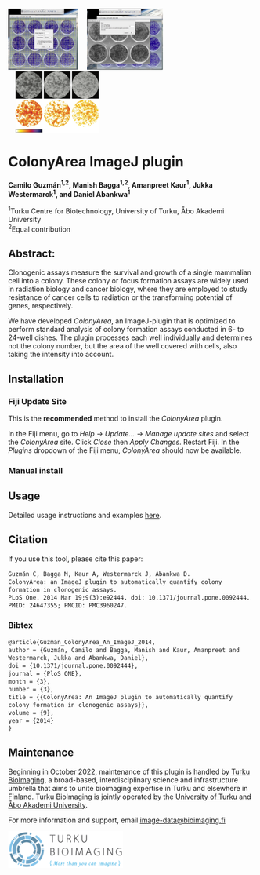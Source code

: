 <p float='left'>
    <img src='images/Figure1.jpg' style="height:125px;width:auto;"/>
    <img src='images/Figure4.jpg' style="height:125px;width:auto;margin-left:15px;"/>
    <img src='images/Figure7.png' style="height:125px;width:auto;margin-left:15px;"/>
</p>

# ColonyArea ImageJ plugin

**Camilo Guzmán<sup>1,2</sup>, Manish Bagga<sup>1,2</sup>, Amanpreet Kaur<sup>1</sup>, Jukka Westermarck<sup>1</sup>, and Daniel Abankwa<sup>1</sup>**

<sup>1</sup>Turku Centre for Biotechnology, University of Turku, Åbo Akademi University  
<sup>2</sup>Equal contribution

## Abstract:

Clonogenic assays measure the survival and growth of a single mammalian cell into a colony. These colony or focus formation assays are widely used in radiation biology and cancer biology, where they are employed to study resistance of cancer cells to radiation or the transforming potential of genes, respectively.

We have developed _ColonyArea_, an ImageJ-plugin that is optimized to perform standard analysis of colony formation assays conducted in 6- to 24-well dishes. The plugin processes each well individually and determines not the colony number, but the area of the well covered with cells, also taking the intensity into account.

## Installation

### Fiji Update Site

This is the **recommended** method to install the _ColonyArea_ plugin.

In the Fiji menu, go to _Help -> Update... -> Manage update sites_ and select the _ColonyArea_ site. Click _Close_ then _Apply Changes_. Restart Fiji. In the _Plugins_ dropdown of the Fiji menu, _ColonyArea_ should now be available.

### Manual install

## Usage

Detailed usage instructions and examples [here](https://github.com/Turku-BioImaging/ColonyArea/blob/main/USAGE.md).

## Citation

If you use this tool, please cite this paper:

```
Guzmán C, Bagga M, Kaur A, Westermarck J, Abankwa D.
ColonyArea: an ImageJ plugin to automatically quantify colony formation in clonogenic assays.
PLoS One. 2014 Mar 19;9(3):e92444. doi: 10.1371/journal.pone.0092444. PMID: 24647355; PMCID: PMC3960247.
```

### Bibtex

```
@article{Guzman_ColonyArea_An_ImageJ_2014,
author = {Guzmán, Camilo and Bagga, Manish and Kaur, Amanpreet and Westermarck, Jukka and Abankwa, Daniel},
doi = {10.1371/journal.pone.0092444},
journal = {PloS ONE},
month = {3},
number = {3},
title = {{ColonyArea: An ImageJ plugin to automatically quantify colony formation in clonogenic assays}},
volume = {9},
year = {2014}
}
```

## Maintenance

Beginning in October 2022, maintenance of this plugin is handled by [Turku BioImaging](https://bioimaging.fi), a broad-based, interdisciplinary science and infrastructure umbrella that aims to unite bioimaging expertise in Turku and elsewhere in Finland. Turku BioImaging is jointly operated by the [University of Turku](https://utu.fi) and [Åbo Akademi University](https://abo.fi).

For more information and support, email [image-data@bioimaging.fi](mailto:image-data@bioimaging.fi)

<p float='left'>
    <img src='images/BioImaging_logo_posa_vaaka.jpg' style="height:75px;width:auto;"/>
</p>

